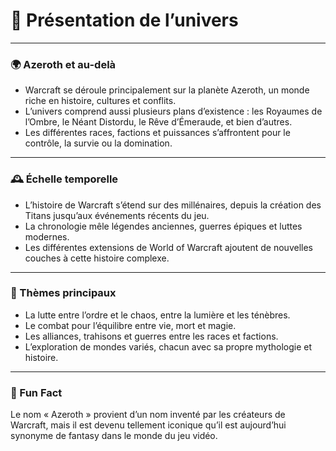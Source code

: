 # 🌌 Présentation de l’univers

---

### 🌍 Azeroth et au-delà

- Warcraft se déroule principalement sur la planète Azeroth, un monde riche en histoire, cultures et conflits.
- L’univers comprend aussi plusieurs plans d’existence : les Royaumes de l’Ombre, le Néant Distordu, le Rêve d’Émeraude, et bien d’autres.
- Les différentes races, factions et puissances s’affrontent pour le contrôle, la survie ou la domination.

---

### 🕰️ Échelle temporelle

- L’histoire de Warcraft s’étend sur des millénaires, depuis la création des Titans jusqu’aux événements récents du jeu.
- La chronologie mêle légendes anciennes, guerres épiques et luttes modernes.
- Les différentes extensions de World of Warcraft ajoutent de nouvelles couches à cette histoire complexe.

---

### 🌟 Thèmes principaux

- La lutte entre l’ordre et le chaos, entre la lumière et les ténèbres.
- Le combat pour l’équilibre entre vie, mort et magie.
- Les alliances, trahisons et guerres entre les races et factions.
- L’exploration de mondes variés, chacun avec sa propre mythologie et histoire.

---

### 🎉 Fun Fact

Le nom « Azeroth » provient d’un nom inventé par les créateurs de Warcraft, mais il est devenu tellement iconique qu’il est aujourd’hui synonyme de fantasy dans le monde du jeu vidéo.
